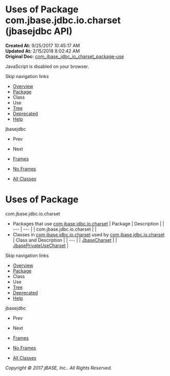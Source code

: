 # Uses of Package com.jbase.jdbc.io.charset (jbasejdbc   API)

**Created At:** 9/25/2017 10:45:17 AM  
**Updated At:** 2/15/2018 8:02:42 AM  
**Original Doc:** [com_jbase_jdbc_io_charset_package-use](https://docs.jbase.com/39233-charset/com_jbase_jdbc_io_charset_package-use)  

<!--<br>    try {<br>        if (location.href.indexOf('is-external=true') == -1) {<br>            parent.document.title="Uses of Package com.jbase.jdbc.io.charset (jbasejdbc   API)";<br>        }<br>    }<br>    catch(err) {<br>    }<br>//-->
JavaScript is disabled on your browser.

Skip navigation links

- [Overview](../../../../../overview-summary.html)
- [Package](./../com.jbase.jdbc.io.charset-%28jbasejdbc---api%29)
- Class
- Use
- [Tree](./../com.jbase.jdbc.io.charset-class-hierarchy-%28jbasejdbc---api%29)
- [Deprecated](../../../../../deprecated-list.html)
- [Help](../../../../../help-doc.html)


jbasejdbc <br>

- Prev
- Next


- [Frames](./.)
- [No Frames](./.)


- [All Classes](../../../../../allclasses-noframe.html)


<!--<br>  allClassesLink = document.getElementById("allclasses\_navbar\_top");<br>  if(window==top) {<br>    allClassesLink.style.display = "block";<br>  }<br>  else {<br>    allClassesLink.style.display = "none";<br>  }<br>  //-->

# Uses of Package
com.jbase.jdbc.io.charset

- Packages that use [com.jbase.jdbc.io.charset](./../com.jbase.jdbc.io.charset-%28jbasejdbc---api%29) | Package | Description |
| --- | --- |
| com.jbase.jdbc.io.charset |   |
- Classes in [com.jbase.jdbc.io.charset](./../com.jbase.jdbc.io.charset-%28jbasejdbc---api%29) used by [com.jbase.jdbc.io.charset](./../com.jbase.jdbc.io.charset-%28jbasejdbc---api%29) | Class and Description |
| --- |
| [JbaseCharset](../../../../../com/jbase/jdbc/io/charset/class-use/JbaseCharset.html#com.jbase.jdbc.io.charset)  |
| [JbasePrivateUseCharset](../../../../../com/jbase/jdbc/io/charset/class-use/JbasePrivateUseCharset.html#com.jbase.jdbc.io.charset)  |

Skip navigation links

- [Overview](../../../../../overview-summary.html)
- [Package](./../com.jbase.jdbc.io.charset-%28jbasejdbc---api%29)
- Class
- Use
- [Tree](./../com.jbase.jdbc.io.charset-class-hierarchy-%28jbasejdbc---api%29)
- [Deprecated](../../../../../deprecated-list.html)
- [Help](../../../../../help-doc.html)


jbasejdbc <br>

- Prev
- Next


- [Frames](./.)
- [No Frames](./.)


- [All Classes](../../../../../allclasses-noframe.html)


<!--<br>  allClassesLink = document.getElementById("allclasses\_navbar\_bottom");<br>  if(window==top) {<br>    allClassesLink.style.display = "block";<br>  }<br>  else {<br>    allClassesLink.style.display = "none";<br>  }<br>  //-->

*Copyright © 2017 jBASE, Inc.. All Rights Reserved.*
